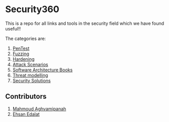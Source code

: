 # Security360
This is a repo for all links and tools in the security field which we have found useful!!

The categories are:

1. [PenTest](./PenTest/)
2. [Fuzzing](./Fuzzing/)
3. [Hardening](./Hardening/)
4. [Attack Scenarios](./Attack%20Scenarios/)
5. [Software Architecture Books](https://github.com/mhadidg/software-architecture-books)
6. [Threat modelling](./Threat%20modelling)
7. [Security Solutions](./Security%20Solutions)



## Contributors

1. [Mahmoud Aghvamipanah](https://github.com/mahmoudaghvami)
2. [Ehsan Edalat](https://github.com/ehsanedalat)
